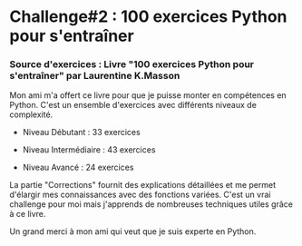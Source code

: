 # Challenge#2 : 100 exercices Python pour s'entraîner

### Source d'exercices : Livre "100 exercices Python pour s'entraîner" par Laurentine K.Masson

Mon ami m'a offert ce livre pour que je puisse monter en compétences en Python. C'est un ensemble d'exercices avec différents niveaux de complexité.

- Niveau Débutant : 33 exercices

- Niveau Intermédiaire : 43 exercices

- Niveau Avancé : 24 exercices

La partie "Corrections" fournit des explications détaillées et me permet d'élargir mes connaissances avec des fonctions variées. 
C'est un vrai challenge pour moi mais j'apprends de nombreuses techniques utiles grâce à ce livre.

Un grand merci à mon ami qui veut que je suis experte en Python.
